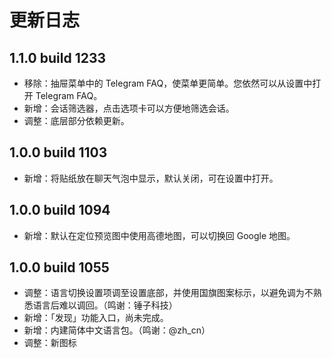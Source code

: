 # 更新日志

## 1.1.0 build 1233

* 移除：抽屉菜单中的 Telegram FAQ，使菜单更简单。您依然可以从设置中打开 Telegram FAQ。
* 新增：会话筛选器，点击选项卡可以方便地筛选会话。
* 调整：底层部分依赖更新。

## 1.0.0 build 1103
* 新增：将贴纸放在聊天气泡中显示，默认关闭，可在设置中打开。

## 1.0.0 build 1094
* 新增：默认在定位预览图中使用高德地图，可以切换回 Google 地图。

## 1.0.0 build 1055
* 调整：语言切换设置项调至设置底部，并使用国旗图案标示，以避免调为不熟悉语言后难以调回。（鸣谢：锤子科技）
* 新增：「发现」功能入口，尚未完成。
* 新增：内建简体中文语言包。（鸣谢：@zh_cn）
* 调整：新图标